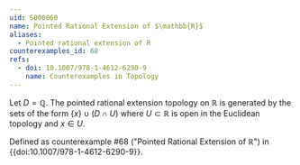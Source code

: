 ```yaml
---
uid: S000060
name: Pointed Rational Extension of $\mathbb{R}$
aliases:
  - Pointed rational extension of R
counterexamples_id: 68
refs:
  - doi: 10.1007/978-1-4612-6290-9
    name: Counterexamples in Topology
---
```

Let $D = \mathbb{Q}$. The pointed rational extension topology on $\mathbb{R}$ is generated by the sets of the form $\{x\} \cup (D \cap U)$ where $U \subset \mathbb{R}$ is open in the Euclidean topology and $x \in U$.

Defined as counterexample #68 ("Pointed Rational Extension of $\mathbb{R}$")
in {{doi:10.1007/978-1-4612-6290-9}}.
